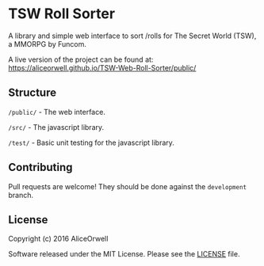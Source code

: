 TSW Roll Sorter
===========

A library and simple web interface to sort /rolls for The Secret World (TSW), a MMORPG by Funcom.

A live version of the project can be found at: https://aliceorwell.github.io/TSW-Web-Roll-Sorter/public/

Structure
------------
`/public/` - The web interface.

`/src/` - The javascript library.

`/test/` - Basic unit testing for the javascript library.

Contributing
------------
Pull requests are welcome! They should be done against the `development` branch.

License
-------
Copyright (c) 2016 AliceOrwell

Software released under the MIT License. Please see the [LICENSE](LICENSE) file.
